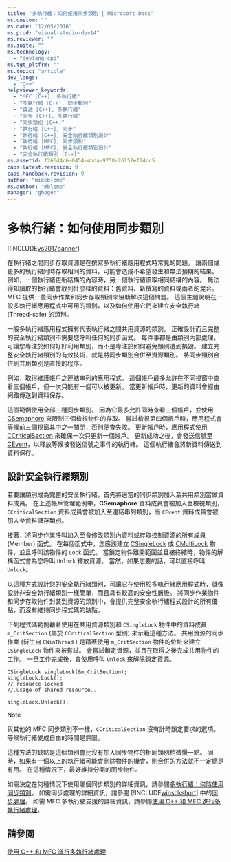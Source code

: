 ```yaml
---
title: "多執行緒：如何使用同步類別 | Microsoft Docs"
ms.custom: ""
ms.date: "12/05/2016"
ms.prod: "visual-studio-dev14"
ms.reviewer: ""
ms.suite: ""
ms.technology: 
  - "devlang-cpp"
ms.tgt_pltfrm: ""
ms.topic: "article"
dev_langs: 
  - "C++"
helpviewer_keywords: 
  - "MFC [C++], 多執行緒"
  - "多執行緒 [C++], 同步類別"
  - "資源 [C++], 多執行緒"
  - "同步 [C++], 多執行緒"
  - "同步類別 [C++]"
  - "執行緒 [C++], 同步"
  - "執行緒 [C++], 安全執行緒類別設計"
  - "執行緒 [MFC], 同步類別"
  - "執行緒 [MFC], 安全執行緒類別設計"
  - "安全執行緒類別 [C++]"
ms.assetid: f266d4c6-0454-4bda-9758-26157ef74cc5
caps.latest.revision: 9
caps.handback.revision: 9
author: "mikeblome"
ms.author: "mblome"
manager: "ghogen"
---
```

# 多執行緒：如何使用同步類別
[!INCLUDE[vs2017banner](../assembler/inline/includes/vs2017banner.md)]

在執行緒之間同步存取資源是在撰寫多執行緒應用程式時常見的問題。  讓兩個或更多的執行緒同時存取相同的資料，可能會造成不希望發生和無法預期的結果。  例如，一個執行緒更新結構的內容時，另一個執行緒讀取相同結構的內容。  無法得知讀取的執行緒會收到什麼樣的資料：舊資料、新撰寫的資料或兩者的混合。  MFC 提供一些同步作業和同步存取類別來協助解決這個問題。  這個主題說明在一般多執行緒應用程式中可用的類別，以及如何使用它們來建立安全執行緒 \(Thread\-safe\) 的類別。  
  
 一般多執行緒應用程式擁有代表執行緒之間共用資源的類別。  正確設計而且完整的安全執行緒類別不需要您呼叫任何的同步函式。  每件事都是由類別內部處理，可讓您專注於如何好好利用類別，而不是專注於如何避免類別遭到損毀。  建立完整安全執行緒類別的有效技術，就是將同步類別合併至資源類別。  將同步類別合併到共用類別是直接的程序。  
  
 例如，取得維護帳戶之連結串列的應用程式。  這個帳戶最多允許在不同視窗中查看三個帳戶，但一次只能有一個可以被更新。  當更新帳戶時，更新的資料會經由網路傳送到資料保存。  
  
 這個範例使用全部三種同步類別。  因為它最多允許同時查看三個帳戶，並使用 [CSemaphore](../mfc/reference/csemaphore-class.md) 來限制三個檢視物件的存取。  嘗試檢視第四個帳戶時，應用程式會等候前三個視窗其中之一關閉，否則便會失敗。  更新帳戶時，應用程式使用 [CCriticalSection](../mfc/reference/ccriticalsection-class.md) 來確保一次只更新一個帳戶。  更新成功之後，會發送信號至 [CEvent](../mfc/reference/cevent-class.md)，以釋放等候被發送信號之事件的執行緒。  這個執行緒會將新資料傳送到資料保存。  
  
##  <a name="_mfc_designing_a_thread.2d.safe_class"></a> 設計安全執行緒類別  
 若要讓類別成為完整的安全執行緒，首先將適當的同步類別加入至共用類別當做資料成員。  在上述帳戶管理範例中，**CSemaphore** 資料成員會被加入至檢視類別，`CCriticalSection` 資料成員會被加入至連結串列類別，而 `CEvent` 資料成員會被加入至資料儲存類別。  
  
 接著，將同步作業呼叫加入至會修改類別內資料或存取控制資源的所有成員 \(Member\) 函式。  在每個函式中，您應該建立 [CSingleLock](../mfc/reference/csinglelock-class.md) 或 [CMultiLock](../mfc/reference/cmultilock-class.md) 物件，並且呼叫該物件的 `Lock` 函式。  當鎖定物件離開範圍並且被終結時，物件的解構函式會為您呼叫 `Unlock` 釋放資源。  當然，如果您要的話，可以直接呼叫 `Unlock`。  
  
 以這種方式設計您的安全執行緒類別，可讓它在使用於多執行緒應用程式時，就像設計非安全執行緒類別一樣簡單，而且具有較高的安全性層級。  將同步作業物件和同步存取物件封裝到資源的類別中，會提供完整安全執行緒程式設計的所有優點，而沒有維持同步程式碼的缺點。  
  
 下列程式碼範例藉著使用在共用資源類別和 `CSingleLock` 物件中的資料成員 `m_CritSection` \(屬於 `CCriticalSection` 型別\) 來示範這種方法。  共用資源的同步作業 \(衍生自 `CWinThread` \) 是藉著使用 `m_CritSection` 物件的位址來建立 `CSingleLock` 物件來被嘗試。  會嘗試鎖定資源，並且在取得之後完成共用物件的工作。  一旦工作完成後，會使用呼叫 `Unlock` 來解除鎖定資源。  
  
```  
CSingleLock singleLock(&m_CritSection);  
singleLock.Lock();  
// resource locked  
//.usage of shared resource...  
  
singleLock.Unlock();  
```  
  
> [!NOTE]
>  與其他的 MFC 同步類別不一樣，`CCriticalSection` 沒有計時鎖定要求的選項。  等候執行緒變成自由的時間是無限。  
  
 這種方法的缺點是這個類別會比沒有加入同步物件的相同類別稍微慢一點。  同時，如果有一個以上的執行緒可能會刪除物件的機會，則合併的方法就不一定總是有用。  在這種情況下，最好維持分開的同步物件。  
  
 如需決定在何種情況下使用哪個同步類別的詳細資訊，請參閱[多執行緒：何時使用同步類別](../parallel/multithreading-when-to-use-the-synchronization-classes.md)。  如需同步處理的詳細資訊，請參閱 [!INCLUDE[winsdkshort](../atl/reference/includes/winsdkshort_md.md)] 中的[同步處理](http://msdn.microsoft.com/library/windows/desktop/ms686353)。  如需 MFC 多執行緒支援的詳細資訊，請參閱[使用 C\+\+ 和 MFC 進行多執行緒處理](../parallel/multithreading-with-cpp-and-mfc.md)。  
  
## 請參閱  
 [使用 C\+\+ 和 MFC 進行多執行緒處理](../parallel/multithreading-with-cpp-and-mfc.md)